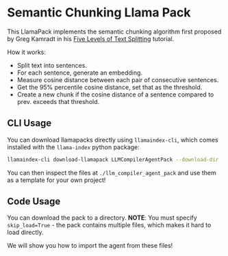 # Semantic Chunking Llama Pack

This LlamaPack implements the semantic chunking algorithm first proposed by Greg Kamradt in his [Five Levels of Text Splitting](https://github.com/FullStackRetrieval-com/RetrievalTutorials/blob/main/5_Levels_Of_Text_Splitting.ipynb) tutorial.

How it works:

- Split text into sentences.
- For each sentence, generate an embedding.
- Measure cosine distance between each pair of consecutive sentences.
- Get the 95% percentile cosine distance, set that as the threshold.
- Create a new chunk if the cosine distance of a sentence compared to prev. exceeds that threshold.

## CLI Usage

You can download llamapacks directly using `llamaindex-cli`, which comes installed with the `llama-index` python package:

```bash
llamaindex-cli download-llamapack LLMCompilerAgentPack --download-dir ./llm_compiler_agent_pack
```

You can then inspect the files at `./llm_compiler_agent_pack` and use them as a template for your own project!

## Code Usage

You can download the pack to a directory. **NOTE**: You must specify `skip_load=True` - the pack contains multiple files,
which makes it hard to load directly.

We will show you how to import the agent from these files!
